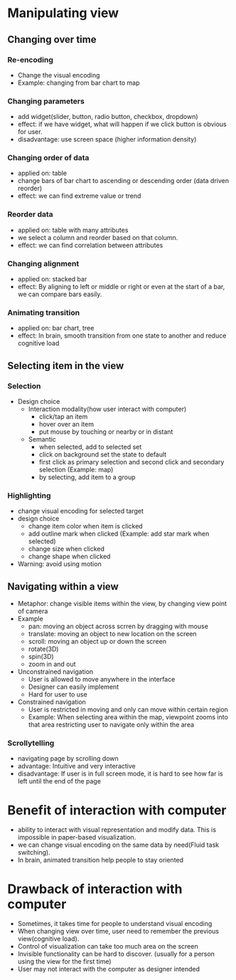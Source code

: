 # Manipulating view

## Changing over time
### Re-encoding
* Change the visual encoding
* Example: changing from bar chart to map

### Changing parameters
* add widget(slider, button, radio button, checkbox, dropdown)
* effect: if we have widget, what will happen if we click button is obvious for user.
* disadvantage: use screen space (higher information density)

### Changing order of data
* applied on: table
* change bars of bar chart to ascending or descending order (data driven reorder)
* effect: we can find extreme value or trend

### Reorder data
* applied on: table with many attributes
* we select a column and reorder based on that column.
* effect: we can find correlation between attributes

### Changing alignment
* applied on: stacked bar
* effect: By aligning to left or middle or right or even at the start of a bar, we can compare bars easily.

### Animating transition
* applied on: bar chart, tree
* effect: In brain, smooth transition from one state to another and reduce cognitive load

## Selecting item in the view
### Selection
* Design choice
    * Interaction modality(how user interact with computer)
        * click/tap an item
        * hover over an item
        * put mouse by touching or nearby or in distant
    * Semantic
        * when selected, add to selected set
        * click on background set the state to default
        * first click as primary selection and second click and secondary selection (Example: map)
        * by selecting, add item to a group


### Highlighting
* change visual encoding for selected target
* design choice
    * change item color when item is clicked
    * add outline mark when clicked (Example: add star mark when selected)
    * change size when clicked
    * change shape when clicked
* Warning: avoid using motion

## Navigating within a view
* Metaphor: change visible items within the view, by changing view point of camera
* Example
    * pan: moving an object across scrren by dragging with mouse
    * translate: moving an object to new location on the screen
    * scroll: moving an object up or down the screen
    * rotate(3D)
    * spin(3D)
    * zoom in and out
* Unconstrained navigation
    * User is allowed to move anywhere in the interface
    * Designer can easily implement
    * Hard for user to use
* Constrained navigation
    * User is restricted in moving and only can move within certain region
    * Example: When selecting area within the map, viewpoint zooms into that area restricting user to navigate only within the area

### Scrollytelling
* navigating page by scrolling down
* advantage: Intuitive and very interactive
* disadvantage: If user is in full screen mode, it is hard to see how far is left until the end of the page

# Benefit of interaction with computer
* ability to interact with visual representation and modify data. This is impossible in paper-based visualization.
* we can change visual encoding on the same data by need(Fluid task switching).
* In brain, animated transition help people to stay oriented

# Drawback of interaction with computer
* Sometimes, it takes time for people to understand visual encoding
* When changing view over time, user need to remember the previous view(cognitive load).
* Control of visualization can take too much area on the screen
* Invisible functionality can be hard to discover. (usually for a person using the view for the first time)
* User may not interact with the computer as designer intended